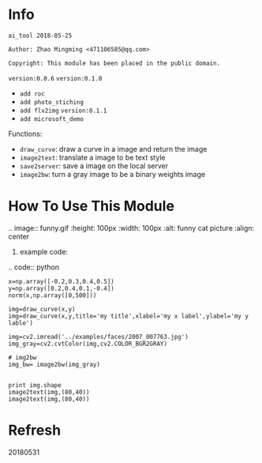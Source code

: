 Info
====
`ai_tool 2018-05-25`

`Author: Zhao Mingming <471106585@qq.com>`

`Copyright: This module has been placed in the public domain.`

`version:0.0.6`
`version:0.1.0`
- `add roc`	
- `add photo_stiching`
- `add flv2img`
`version:0.1.1`
- `add microsoft_demo`

Functions:

- `draw_curve`: draw a curve in a image and return the image 
- `image2text`: translate a image to be text style
- `save2server`: save a image on the local server 
- `image2bw`:  turn a gray image to be a binary weights image

How To Use This Module
======================
.. image:: funny.gif
   :height: 100px
   :width: 100px
   :alt: funny cat picture
   :align: center

1. example code:


.. code:: python

    
    x=np.array([-0.2,0.3,0.4,0.5])
    y=np.array([0.2,0.4,0.1,-0.4])
    norm(x,np.array([0,500]))

    img=draw_curve(x,y)
    img=draw_curve(x,y,title='my title',xlabel='my x label',ylabel='my y lable')
    
    img=cv2.imread('../examples/faces/2007_007763.jpg')
    img_gray=cv2.cvtColor(img,cv2.COLOR_BGR2GRAY)

    # img2bw
    img_bw= image2bw(img_gray)


    print img.shape
    image2text(img,(80,40))
    image2text(img,(80,40))



Refresh
========
20180531
